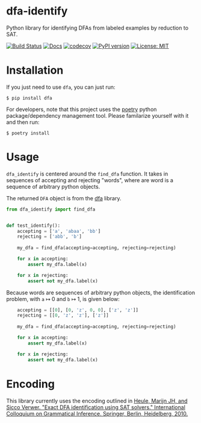 # dfa-identify
Python library for identifying DFAs from labeled examples by reduction to SAT.

[![Build Status](https://cloud.drone.io/api/badges/mvcisback/dfa-identify/status.svg)](https://cloud.drone.io/mvcisback/dfa-identify)
[![Docs](https://img.shields.io/badge/API-link-color)](https://mvcisback.github.io/dfa_identify)
[![codecov](https://codecov.io/gh/mvcisback/dfa-identify/branch/master/graph/badge.svg)](https://codecov.io/gh/mvcisback/dfa_identify)
[![PyPI version](https://badge.fury.io/py/dfa_identify.svg)](https://badge.fury.io/py/dfa_identify)
[![License: MIT](https://img.shields.io/badge/License-MIT-yellow.svg)](https://opensource.org/licenses/MIT)

# Installation

If you just need to use `dfa`, you can just run:

`$ pip install dfa`

For developers, note that this project uses the
[poetry](https://poetry.eustace.io/) python package/dependency
management tool. Please familarize yourself with it and then
run:

`$ poetry install`

# Usage

`dfa_identify` is centered around the `find_dfa` function. It takes in
sequences of accepting and rejecting "words", where are word is a
sequence of arbitrary python objects. 

The returned `DFA` object is from the [dfa](https://github.com/mvcisback/dfa) library.


```python
from dfa_identify import find_dfa


def test_identify():
    accepting = ['a', 'abaa', 'bb']
    rejecting = ['abb', 'b']
    
    my_dfa = find_dfa(accepting=accepting, rejecting=rejecting)

    for x in accepting:
        assert my_dfa.label(x)

    for x in rejecting:
        assert not my_dfa.label(x)
```

Because words are sequences of arbitrary python objects, the
identification problem, with `a` ↦ 0 and `b` ↦ 1, is given below:


```python
    accepting = [[0], [0, 'z', 0, 0], ['z', 'z']]
    rejecting = [[0, 'z', 'z'], ['z']]
    
    my_dfa = find_dfa(accepting=accepting, rejecting=rejecting)

    for x in accepting:
        assert my_dfa.label(x)

    for x in rejecting:
        assert not my_dfa.label(x)
```

# Encoding

This library currently uses the encoding outlined in [Heule, Marijn JH, and Sicco Verwer. "Exact DFA identification using SAT solvers." International Colloquium on Grammatical Inference. Springer, Berlin, Heidelberg, 2010.](https://link.springer.com/chapter/10.1007/978-3-642-15488-1_7)
